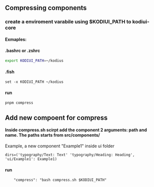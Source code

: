 ## Compressing components

### create a enviroment varabile using $KODIUI_PATH to kodiui-core

#### Exmaples:

#### .bashrc or .zshrc

```bash
export KODIUI_PATH=~/kodius
```

#### .fish

```fish
set -x KODIUI_PATH ~/kodius
```

#### run

```
pnpm compress
```

## Add new compoent for compress

#### Inside compress.sh scirpt add the component 2 arguments: path and name. The paths starts from src/components/<YOUR COMPONENT>

Example, a new component "Example1" inside ui folder

```
dirs=('typography/Text: Text' 'typography/Heading: Heading', 'ui/Example1': Example1)
```

#### run

```
    "compress": "bash compress.sh $KODIUI_PATH"
```
